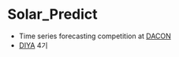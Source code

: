 # Solar_Predict
- Time series forecasting competition at [DACON](https://dacon.io/competitions/official/235720/overview/description/)
- [DIYA](https://blog.diyaml.com/) 4기
